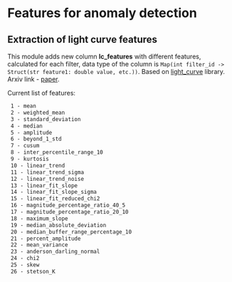 # Features for anomaly detection

## Extraction of light curve features

This module adds new column **lc_features** with different features, calculated for each filter, data type of the column is `Map(int filter_id -> Struct(str feature1: double value, etc.))`. Based on [light_curve](https://github.com/light-curve) library. Arxiv link - [paper](https://arxiv.org/pdf/2012.01419.pdf).

Current list of features:

```txt
 1 - mean  
 2 - weighted_mean  
 3 - standard_deviation  
 4 - median  
 5 - amplitude  
 6 - beyond_1_std  
 7 - cusum  
 8 - inter_percentile_range_10  
 9 - kurtosis  
 10 - linear_trend  
 11 - linear_trend_sigma  
 12 - linear_trend_noise  
 13 - linear_fit_slope  
 14 - linear_fit_slope_sigma  
 15 - linear_fit_reduced_chi2  
 16 - magnitude_percentage_ratio_40_5  
 17 - magnitude_percentage_ratio_20_10  
 18 - maximum_slope  
 19 - median_absolute_deviation  
 20 - median_buffer_range_percentage_10  
 21 - percent_amplitude  
 22 - mean_variance  
 23 - anderson_darling_normal  
 24 - chi2  
 25 - skew  
 26 - stetson_K
```
